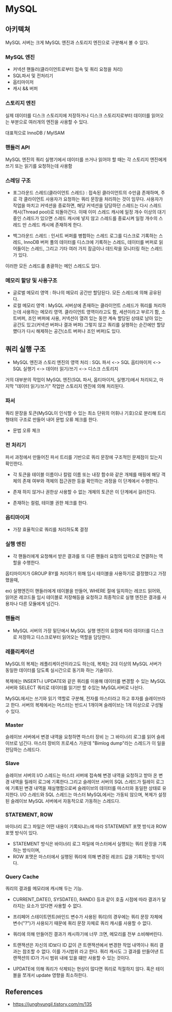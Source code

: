 # MySQL

## 아키텍쳐 

MySQL 서버는 크게 MySQL 엔진과 스토리지 엔진으로 구분해서 볼 수 있다.

### MySQL 엔진
 - 커넥션 핸들러(클라이언트로부터 접속 및 쿼리 요청을 처리)
 - SQL파서 및 전처리기
 - 옵티마이저
 - 캐시 && 버퍼
 
### 스토리지 엔진 

실제 데이터를 디스크 스토리지에 저장하거나 디스크 스토리지로부터 데이터를 읽어오는 부분으로 여러개의 엔진을 사용할 수 있다. 

대표적으로 InnoDB / MyISAM 

 
### 핸들러 API 

MySQL 엔진의 쿼리 실행기에서 데이터를 쓰거나 읽어야 할 때는 각 스토리지 엔진에게 쓰기 또는 읽기를 요청하는데 사용함 


### 스레딩 구조 

- 포그라운드 스레드(클라이언트 스레드) : 접속된 클라이언트의 수만큼 존재하며, 주로 각 클라이언트 사용자가 요청하는 쿼리 문장을 처리하는 것이 임무다. 사용자가 작업을 마치고 커넥션을 종료하면, 해당 커넥션을 담당하던 스레드는 다시 스레드 캐시(Thread pool)로 되돌아간다. 이때 이미 스레드 캐시에 일정 개수 이상의 대기 중인 스레드가 있으면 스레드 캐시에 넣지 않고 스레드를 종료시켜 일정 개수의 스레드 만 스레드 캐시에 존재하게 한다.

- 백그라운드 스레드 : 인서트 버퍼를 병합하는 스레드 로그를 디스크로 기록하는 스레드, InnoDB 버퍼 풀의 데이터를 디스크에 기록하는 스레드, 데이터를 버퍼로 읽어들이는 스레드, 그리고 기타 여러 가지 잠금이나 데드락을 모니터링 하는 스레드가 있다.

이러한 모든 스레드를 총괄하는 메인 스레드도 있다.

### 메모리 할당 및 사용구조

- 글로벌 메모리 영역 : 하나의 메모리 공간만 할당된다. 모든 스레드에 의해 공유된다. 
- 로컬 메모리 영역 : MySQL 서버상에 존재하는 클라이언트 스레드가 쿼리를 처리하는데 사용하는 메모리 영역. 클라이언트 영역이라고도 함, 세션이라고 부르기 함, 
    소트버퍼, 조인 버퍼에 사용, 커넥션이 열려 있는 동안 계속 할당된 상태로 남아 있는 공간도 있고(커넥션 버퍼나 결과 버퍼) 그렇지 않고 쿼리를 실행하는 순간에만 할당헀다가 다시 해제하는 공간(소트 버퍼나 조인 버퍼)도 있다.
    
## 쿼리 실행 구조      

- MySQL 엔진과 스토리 엔진의 영역 처리
: SQL 파서 <-> SQL 옵티마이저 <-> SQL 실행기 <-> 데이터 읽기/쓰기 <-> 디스크 스토리지

거의 대부분의 작업이 MySQL 엔진(SQL 파서, 옵티마이저, 실행기)에서 처리되고, 마지막 "데이터 읽기/쓰기" 작업만 스토리지 엔진에 의해 처리된다.

### 파서 

쿼리 문장을 토큰(MySQL이 인식할 수 있는 최소 단위의 어휘나 기호)으로 분리해 트리 형태의 구조로 만들어 내어 문법 오류 체크를 한다. 

- 문법 오류 체크 

### 전 처리기 

파서 과정에서 만들어진 파서 트리를 기반으로 쿼리 문장에 구조적인 문제점이 있는지 확인한다. 

- 각 토큰을 테이블 이름이나 칼럼 이름 또는 내장 함수와 같은 개체를 매핑에 해당 객체의 존재 여부와 객체의 접근권한 등을 확인하는 과정을 이 단계에서 수행한다. 

- 존재 하지 않거나 권한상 사용할 수 없는 개체의 토큰은 이 단계에서 걸러진다.

- 존재하는 컬럼, 테이블 권한 체크를 한다. 

### 옵티마이저

- 가장 효율적으로 쿼리를 처리하도록 결정 

### 실행 엔진
- 각 핸들러에게 요청해서 받은 결과를 또 다른 핸들러 요청의 입력으로 연결하는 역할을 수행한다.


옵티마이저가 GROUP BY를 처리하기 위해 임시 테이블을 사용하기로 결정했다고 가정했을때,

ex) 실행엔진이 핸들러에게 테이블을 만들어, WHERE 절에 일치하는 레코드 읽어와, 읽어온 레코드들 임시 테이블로 저장해등을 요청하고 최종적으로 실행 엔진은 결과를 사용자나 다른 모듈에게 넘긴다.

### 핸들러
- MySQL 서버의 가장 밑단에서 MySQL 실행 엔진의 요청에 따라 데이터를 디스크로 저장하고 디스크로부터 읽어오는 역할을 담당한다.


### 레플리케이션

MySQL의 복제는 레플리케이션이라고도 하는데, 복제는 2대 이상의 MySQL 서버가 동일한 데이터를 담도록 실시간으로 동기화 하는 기술이다.

복제에는 INSERT나 UPDATE와 같은 쿼리를 이용해 데이터를 변경할 수 있는 MySQL서버와 SELECT 쿼리로 데이터를 읽기만 할 수있는 MySQL서버로 나뉜다.

MySQL에서는 쓰기와 읽기 역할로 구분해, 전자를 마스터라고 하고 후자를 슬레이브라고 한다. 서버의 복제에서는 머스터는 반드시 1개이며 슬레이브는 1개 이상으로 구성될 수 있다.

### Master 

슬레이브 서버에서 변경 내역을 요청하면 마스터 장비 는 그 바이너리 로그를 읽어 슬레이브로 넘긴다. 마스터 장비의 프로세스 가운데 "Bimlog dump"라는 스레드가 이 일을 전담하는 스레드다.

### Slave

슬레이브 서버의 I/O 스레드는 마스터 서버에 접속해 변경 내역을 요청하고 받아 온 변경 내역을 릴레이 로그에 기록한다.그리고 슬레이브 서버의 SQL 스레드가 릴레이 로그에 기록된 변경 내역을 재실행함으로써 슬레이브의 데이터를 마스터와 동일한 상태로 유지한다. I/O 스레드와 SQL 스레드는 마스터 MySQL에서는 가동되 않으며, 복제가 설정된 슬레이브 MySQL 서버에서 자동적으로 가동하는 스레드다.


### STATEMENT, ROW 
바이너리 로그 파일은 어떤 내용이 기록되냐느에 따라 STATEMENT 포맷 방식과 ROW 포맷 방식이 있다.
- STATEMENT 방식은 바이너리 로그 파일에 마스터에서 실행되는 쿼리 문장을 기록하는 방식이며, 
- ROW 포맷은 마스터에서 실행된 쿼리에 의해 변경된 레코드 값을 기록하는 방식이다.


### Query Cache

쿼리의 결과를 메모리에 캐시해 두는 기능.

- CURRENT_DATE(), SYSDATE(), RAND() 등과 같이 호출 시점에 따라 결과가 달라지는 요소가 있다면 사용할 수 없다. 

- 프리페어 스테이트먼트(바인드 변수가 사용된 쿼리)의 경우에는 쿼리 문장 자체에 변수("?")가 사용되기 때문에 쿼리 문장 자체로 쿼리 캐시를 사용할 수 없다.

- 쿼리에 의해 만들어진 결과가 캐시하기에 너무 크면, 메모리를 전부 소비해버린다. 

- 트랜잭션은 자신의 ID보다 ID 값이 큰 트랜잭션에서 변경한 작업 내역이나 쿼리 결과는 참조할 수 없다. 이를 가시범위 라고 한다. 쿼리 캐시도 그 결과를 만들어낸 트랜잭션의 ID가 가시 범위 내에 있을 떄만 사용할 수 있는 것이다.

- UPDATE에 의해 쿼리가 삭제되는 현상이 많다면 쿼리로 적절하지 않다. 혹은 테이블을 쪼개서 update 영향을 최소하한다.

 
## References
- https://junghyungil.tistory.com/m/135 
